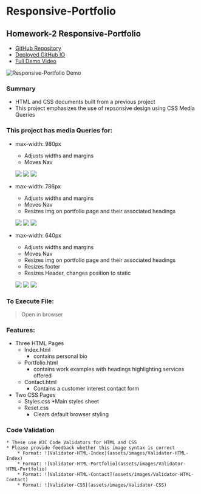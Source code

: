 # Responsive-Portfolio
## Homework-2 Responsive-Portfolio

* [GitHub Repository](https://github.com/jamierachael/Responsive-Portfolio)
* [Deployed GitHub IO](https://jamierachael.github.io/Responsive-Portfolio/)
* [Full Demo Video](https://drive.google.com/file/d/1pT5WcVQmhtRmccelCtPIRRmvAw7Paul6/view)

![Responsive-Portfolio Demo](assets/demo/demo.gif)

### Summary
* HTML and CSS documents built from a previous project
* This project emphasizes the use of repsonsive design using CSS Media Queries 

### This project has media Queries for:
* max-width: 980px 
    * Adjusts widths and margins
    * Moves Nav

    ![](assets/images/Index-980.PNG)
    ![](assets/images/Portfolio-980.PNG)
    ![](assets/images/Contact-980.PNG)
* max-width: 786px
    * Adjusts widths and margins
    * Moves Nav
    * Resizes img on portfolio page and their associated headings

    ![](assets/images/Index-786.PNG)
    ![](assets/images/Portfolio-786.PNG)
    ![](assets/images/Contact-786.PNG)
* max-width: 640px
    * Adjusts widths and margins
    * Moves Nav
    * Resizes img on portfolio page and their associated headings
    * Resizes footer
    * Resizes Header, changes position to static

    ![](assets/images/Index-640.PNG)
    ![](assets/images/Portfolio-640.PNG)
    ![](assets/images/Contact-640.PNG)

### To Execute File:
> Open in browser

### Features: 
* Three HTML Pages
    * Index.html
        * contains personal bio
    * Portfolio.html 
        * contains work examples with headings highlighting services offered
    * Contact.html
        * Contains a customer interest contact form
* Two CSS Pages
    * Styles.css
        *Main styles sheet
    * Reset.css 
        * Clears default browser styling

### Code Validation 
    * These use W3C Code Validators for HTML and CSS
    * Please provide feedback whether this image syntax is correct
        * Format: ![Validator-HTML-Index](assets/images/Validator-HTML-Index)
        * Format: ![Validator-HTML-Portfolio](assets/images/Validator-HTML-Portfolio)
        * Format: ![Validator-HTML-Contact](assets/images/Validator-HTML-Contact)
        * Format: ![Validator-CSS](assets/images/Validator-CSS)








